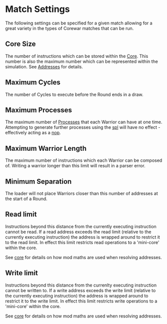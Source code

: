 # Match Settings

The following settings can be specified for a given match allowing for a great
variety in the types of Corewar matches that can be run.

## Core Size

The number of instructions which can be stored within the [Core](core).  This
number is also the maximum number which can be represented within the
simulation.  See [Addresses](core#addresses) for details.

## Maximum Cycles

The number of Cycles to execute before the Round ends in a draw.

## Maximum Processes

The maximum number of [Processes](processes) that each Warrior can have at one
time.  Attempting to generate further processes using the
[spl](../redcode/opcodes#spl_split) will have no effect - effectively acting as
a [nop](../redcode/opcodes#nop_no_operation).

## Maximum Warrior Length

The maximum number of instructions which each Warrior can be composed of.
Writing a warrior longer than this limit will result in a
parser error.

## Minimum Separation

The loader will not place Warriors closer than this number of
addresses at the start of a Round.

## Read limit

Instructions beyond this distance from the currently executing instruction
cannot be read.  If a read address exceeds the read limit (relative to the
currently executing instruction) the address is wrapped around to restrict it
to the read limit.  In effect this limit restricts read operations to a
'mini-core' within the core.

See [core](core) for details on how mod maths are used when resolving addresses.

## Write limit

Instructions beyond this distance from the currenlty executing instruction
cannot be written to.  If a write address exceeds the write limit (relative to
the currently executing instruction) the address is wrapped around to restrict
it to the write limit.  In effect this limit restricts write operations to a
'mini-core' within the core.

See [core](core) for details on how mod maths are used when resolving addresses.

